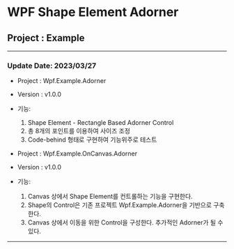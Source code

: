# WPF Shape Element Adorner
## Project : Example

<hr>

### Update Date: 2023/03/27  
* Project : Wpf.Example.Adorner  
* Version : v1.0.0  
* 기능:  
  1) Shape Element - Rectangle Based Adorner Control    
  2) 총 8개의 포인트를 이용하여 사이즈 조정  
  3) Code-behind 형태로 구현하여 기능위주로 테스트    
  
* Project : Wpf.Example.OnCanvas.Adorner    
* Version : v1.0.0  
* 기능:  
  1) Canvas 상에서 Shape Element를 컨트롤하는 기능을 구현한다.  
  2) Shape의 Control은 기존 프로젝트 Wpf.Example.Adorner을 기반으로 구축한다.  
  3) Canvas 상에서 이동을 위한 Control을 구성한다. 추가적인 Adorner가 될 수 있다.  

<hr>